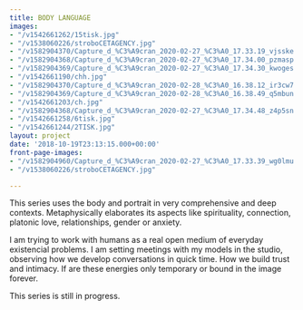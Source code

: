 ```yaml
---
title: BODY LANGUAGE
images:
- "/v1542661262/15tisk.jpg"
- "/v1538060226/stroboCETAGENCY.jpg"
- "/v1582904370/Capture_d_%C3%A9cran_2020-02-27_%C3%A0_17.33.19_vjsske.png"
- "/v1582904368/Capture_d_%C3%A9cran_2020-02-27_%C3%A0_17.34.00_pzmasp.png"
- "/v1582904369/Capture_d_%C3%A9cran_2020-02-27_%C3%A0_17.34.30_kwoges.png"
- "/v1542661190/chh.jpg"
- "/v1582904370/Capture_d_%C3%A9cran_2020-02-28_%C3%A0_16.38.12_ir3cw7.png"
- "/v1582904369/Capture_d_%C3%A9cran_2020-02-28_%C3%A0_16.38.49_q5mbun.png"
- "/v1542661203/ch.jpg"
- "/v1582904368/Capture_d_%C3%A9cran_2020-02-27_%C3%A0_17.34.48_z4p5sn.png"
- "/v1542661258/6tisk.jpg"
- "/v1542661244/2TISK.jpg"
layout: project
date: '2018-10-19T23:13:15.000+00:00'
front-page-images:
- "/v1582904960/Capture_d_%C3%A9cran_2020-02-27_%C3%A0_17.33.39_wg0lmu.png"
- "/v1538060226/stroboCETAGENCY.jpg"

---
```

This series uses the body and portrait in very comprehensive and deep contexts. Metaphysically elaborates its aspects like spirituality, connection, platonic love, relationships, gender or anxiety. 

I am trying to work with humans as a real open medium of everyday existencial problems. I am setting meetings with my models in the studio, observing how we develop conversations in quick time. How we build trust and intimacy. If are these energies only temporary or bound in the image forever.

This series is still in progress.